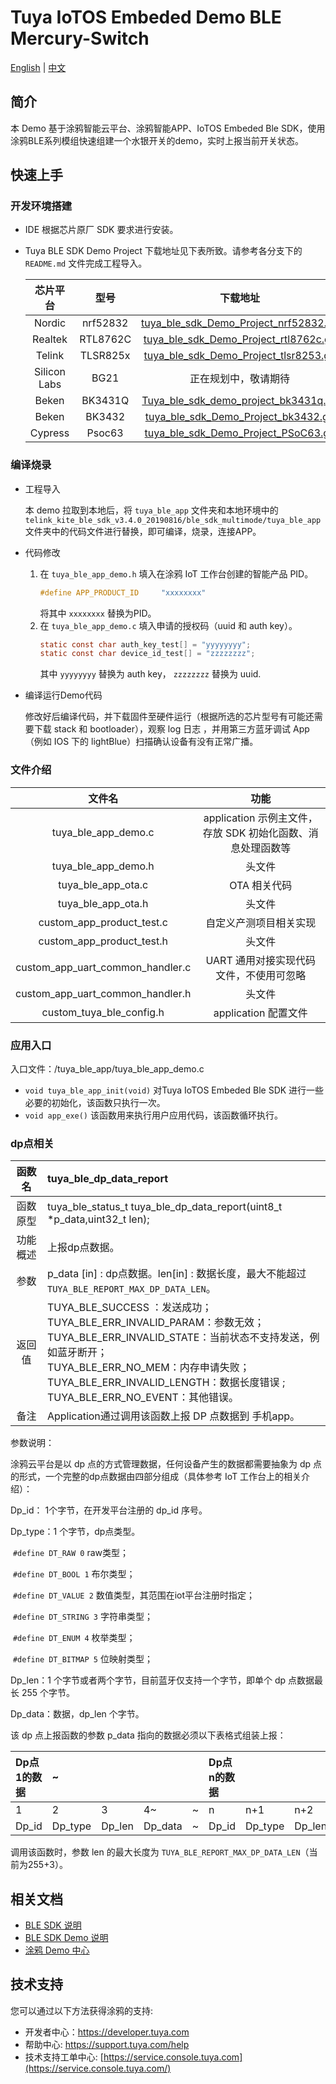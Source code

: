# Tuya IoTOS Embeded Demo BLE Mercury-Switch

[English](./README.md) | [中文](./README_zh.md) 



## 简介 

本 Demo 基于涂鸦智能云平台、涂鸦智能APP、IoTOS Embeded Ble SDK，使用涂鸦BLE系列模组快速组建一个水银开关的demo，实时上报当前开关状态。



## 快速上手 

### 开发环境搭建 

+ IDE 根据芯片原厂 SDK 要求进行安装。

+ Tuya BLE SDK Demo Project 下载地址见下表所致。请参考各分支下的 `README.md` 文件完成工程导入。

  |   芯片平台   |   型号   |                           下载地址                           |
  | :----------: | :------: | :----------------------------------------------------------: |
  |    Nordic    | nrf52832 | [tuya_ble_sdk_Demo_Project_nrf52832.git](https://github.com/TuyaInc/tuya_ble_sdk_Demo_Project_nrf52832.git) |
  |   Realtek    | RTL8762C | [tuya_ble_sdk_Demo_Project_rtl8762c.git](https://github.com/TuyaInc/tuya_ble_sdk_Demo_Project_rtl8762c.git) |
  |    Telink    | TLSR825x | [tuya_ble_sdk_Demo_Project_tlsr8253.git](https://github.com/TuyaInc/tuya_ble_sdk_Demo_Project_tlsr8253.git) |
  | Silicon Labs |   BG21   |                     正在规划中，敬请期待                     |
  |    Beken     | BK3431Q  | [Tuya_ble_sdk_demo_project_bk3431q.git](https://github.com/TuyaInc/Tuya_ble_sdk_demo_project_bk3431q.git) |
  |    Beken     |  BK3432  | [ tuya_ble_sdk_Demo_Project_bk3432.git](https://github.com/TuyaInc/tuya_ble_sdk_Demo_Project_bk3432.git) |
  |   Cypress    |  Psoc63  | [tuya_ble_sdk_Demo_Project_PSoC63.git](https://github.com/TuyaInc/tuya_ble_sdk_Demo_Project_PSoC63.git) |



### 编译烧录

+ 工程导入

  本 demo 拉取到本地后，将 `tuya_ble_app` 文件夹和本地环境中的`telink_kite_ble_sdk_v3.4.0_20190816/ble_sdk_multimode/tuya_ble_app` 文件夹中的代码文件进行替换，即可编译，烧录，连接APP。
  
+ 代码修改

  1. 在 `tuya_ble_app_demo.h` 填入在涂鸦 IoT 工作台创建的智能产品 PID。
     ```c
     #define APP_PRODUCT_ID     "xxxxxxxx"
     ```
     将其中 `xxxxxxxx` 替换为PID。
  2. 在 `tuya_ble_app_demo.c` 填入申请的授权码（uuid 和 auth key）。
     ```c
     static const char auth_key_test[] = "yyyyyyyy";
     static const char device_id_test[] = "zzzzzzzz";
     ```
      其中 `yyyyyyyy` 替换为 auth key， `zzzzzzzz` 替换为 uuid.
  
+ 编译运行Demo代码

  修改好后编译代码，并下载固件至硬件运行（根据所选的芯片型号有可能还需要下载 stack 和 bootloader），观察 log 日志 ，并用第三方蓝牙调试 App（例如 IOS 下的 lightBlue）扫描确认设备有没有正常广播。



### 文件介绍 

|              文件名              |                            功能                             |
| :------------------------------: | :---------------------------------------------------------: |
|       tuya_ble_app_demo.c        | application 示例主文件，存放 SDK 初始化函数、消息处理函数等 |
|       tuya_ble_app_demo.h        |                           头文件                            |
|        tuya_ble_app_ota.c        |                        OTA 相关代码                         |
|        tuya_ble_app_ota.h        |                           头文件                            |
|    custom_app_product_test.c     |                   自定义产测项目相关实现                    |
|    custom_app_product_test.h     |                           头文件                            |
| custom_app_uart_common_handler.c |           UART 通用对接实现代码文件，不使用可忽略           |
| custom_app_uart_common_handler.h |                           头文件                            |
|     custom_tuya_ble_config.h     |                    application 配置文件                     |



### 应用入口

入口文件：/tuya_ble_app/tuya_ble_app_demo.c

+ `void tuya_ble_app_init(void)` 对Tuya IoTOS Embeded Ble SDK 进行一些必要的初始化，该函数只执行一次。
+ `void app_exe()` 该函数用来执行用户应用代码，该函数循环执行。



### dp点相关 

|  函数名  | tuya_ble_dp_data_report                                      |
| :------: | :----------------------------------------------------------- |
| 函数原型 | tuya_ble_status_t tuya_ble_dp_data_report(uint8_t *p_data,uint32_t len); |
| 功能概述 | 上报dp点数据。                                               |
|   参数   | p_data [in] : dp点数据。len[in] : 数据长度，最大不能超过`TUYA_BLE_REPORT_MAX_DP_DATA_LEN`。 |
|  返回值  | TUYA_BLE_SUCCESS ：发送成功；<br/>TUYA_BLE_ERR_INVALID_PARAM：参数无效；<br/>TUYA_BLE_ERR_INVALID_STATE：当前状态不支持发送，例如蓝牙断开；<br/>TUYA_BLE_ERR_NO_MEM：内存申请失败；<br/>TUYA_BLE_ERR_INVALID_LENGTH：数据长度错误 ;<br/>TUYA_BLE_ERR_NO_EVENT：其他错误。 |
|   备注   | Application通过调用该函数上报 DP 点数据到 手机app。          |

参数说明：

涂鸦云平台是以 dp 点的方式管理数据，任何设备产生的数据都需要抽象为 dp 点的形式，一个完整的dp点数据由四部分组成（具体参考 IoT 工作台上的相关介绍）：

Dp_id： 1个字节，在开发平台注册的 dp_id 序号。

Dp_type：1 个字节，dp点类型。

​	`#define DT_RAW 0` raw类型；

​	`#define DT_BOOL 1` 布尔类型；

​	`#define DT_VALUE 2` 数值类型，其范围在iot平台注册时指定；

​	`#define DT_STRING 3` 字符串类型；

​	`#define DT_ENUM 4` 枚举类型；

​	`#define DT_BITMAP 5` 位映射类型；

Dp_len：1 个字节或者两个字节，目前蓝牙仅支持一个字节，即单个 dp 点数据最长 255 个字节。

Dp_data：数据，dp_len 个字节。



该 dp 点上报函数的参数 p_data 指向的数据必须以下表格式组装上报：

| Dp点1的数据 | ~       |        |         |      | Dp点n的数据 |         |        |         |
| :---------- | :------ | :----- | :------ | :--- | :---------- | :------ | :----- | :------ |
| 1           | 2       | 3      | 4~      | ~    | n           | n+1     | n+2    | n+3~    |
| Dp_id       | Dp_type | Dp_len | Dp_data | ~    | Dp_id       | Dp_type | Dp_len | Dp_data |

调用该函数时，参数 len 的最大长度为 `TUYA_BLE_REPORT_MAX_DP_DATA_LEN`（当前为255+3）。



## 相关文档 

+ [BLE SDK 说明](https://developer.tuya.com/cn/docs/iot/device-development/embedded-software-development/module-sdk-development-access/ble-chip-sdk/tuya-ble-sdk-user-guide?id=K9h5zc4e5djd9#title-17-tuya%20ble%20sdk%20callback%20event%20%E4%BB%8B%E7%BB%8D) 
+ [BLE SDK Demo 说明](https://developer.tuya.com/cn/docs/iot/device-development/embedded-software-development/module-sdk-development-access/ble-chip-sdk/tuya-ble-sdk-demo-instruction-manual?id=K9gq09szmvy2o) 
+ [涂鸦 Demo 中心](https://developer.tuya.com/demo)  



## 技术支持 

您可以通过以下方法获得涂鸦的支持:

+ 开发者中心：https://developer.tuya.com
+ 帮助中心: https://support.tuya.com/help
+ 技术支持工单中心: [https://service.console.tuya.com](https://service.console.tuya.com/) 

